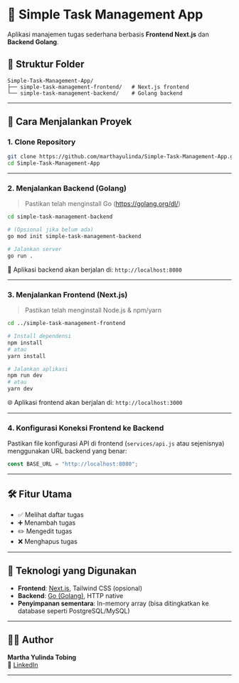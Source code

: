 # 📝 Simple Task Management App

Aplikasi manajemen tugas sederhana berbasis **Frontend Next.js** dan **Backend Golang**.

## 📁 Struktur Folder

```
Simple-Task-Management-App/
├── simple-task-management-frontend/   # Next.js frontend
└── simple-task-management-backend/    # Golang backend
```

---

## 🚀 Cara Menjalankan Proyek

### 1. Clone Repository

```bash
git clone https://github.com/marthayulinda/Simple-Task-Management-App.git
cd Simple-Task-Management-App
```

---

### 2. Menjalankan Backend (Golang)

> Pastikan telah menginstall Go (https://golang.org/dl/)

```bash
cd simple-task-management-backend

# (Opsional jika belum ada)
go mod init simple-task-management-backend

# Jalankan server
go run .
```

📍 Aplikasi backend akan berjalan di: `http://localhost:8080`

---

### 3. Menjalankan Frontend (Next.js)

> Pastikan telah menginstall Node.js & npm/yarn

```bash
cd ../simple-task-management-frontend

# Install dependensi
npm install
# atau
yarn install

# Jalankan aplikasi
npm run dev
# atau
yarn dev
```

🌐 Aplikasi frontend akan berjalan di: `http://localhost:3000`

---

### 4. Konfigurasi Koneksi Frontend ke Backend

Pastikan file konfigurasi API di frontend (`services/api.js` atau sejenisnya) menggunakan URL backend yang benar:

```js
const BASE_URL = "http://localhost:8080";
```

---

## 🛠 Fitur Utama

- ✅ Melihat daftar tugas
- ➕ Menambah tugas
- ✏️ Mengedit tugas
- ❌ Menghapus tugas

---

## 📌 Teknologi yang Digunakan

- **Frontend**: [Next.js](https://nextjs.org/), Tailwind CSS (opsional)
- **Backend**: [Go (Golang)](https://golang.org/), HTTP native
- **Penyimpanan sementara**: In-memory array (bisa ditingkatkan ke database seperti PostgreSQL/MySQL)

---

## 👩‍💻 Author

**Martha Yulinda Tobing**  
📧 [LinkedIn](https://www.linkedin.com/in/marthayulinda)

---
